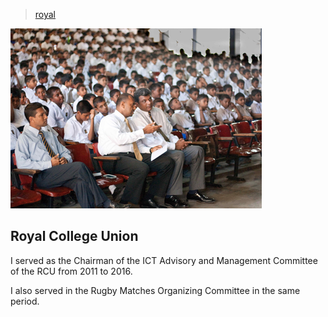 > [royal](./)

![rcu](photos/it-day.png)

## Royal College Union

I served as the Chairman of the ICT Advisory and Management Committee of the RCU from 2011 to 2016.

I also served in the Rugby Matches Organizing Committee in the same period.
